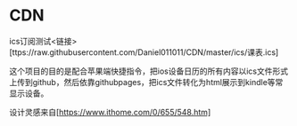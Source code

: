 # CDN

ics订阅测试<链接> [ttps://raw.githubusercontent.com/Daniel011011/CDN/master/ics/课表.ics]

这个项目的目的是配合苹果端快捷指令，把ios设备日历的所有内容以ics文件形式上传到github，然后依靠githubpages，把ics文件转化为html展示到kindle等常显示设备。

设计灵感来自[https://www.ithome.com/0/655/548.htm]
